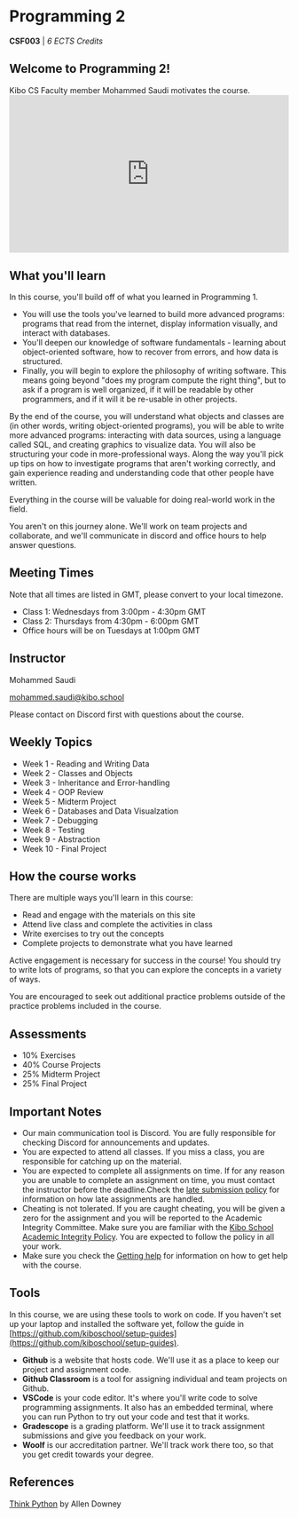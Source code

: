 # Programming 2

**CSF003** | _6 ECTS Credits_

## Welcome to Programming 2!

<aside>
Kibo CS Faculty member Mohammed Saudi motivates the course.
</aside>

<div style="position: relative; padding-bottom: 56.25%; height: 0;"><iframe src="https://www.youtube.com/embed/g1SV-Lhgix0?rel=0" title="YouTube video player" frameborder="0" allow="accelerometer; autoplay; clipboard-write; encrypted-media; gyroscope; picture-in-picture" allowfullscreen style="position: absolute; top: 0; left: 0; width: 100%; height: 100%;"></iframe></div>

## What you'll learn

In this course, you'll build off of what you learned in Programming 1.

- You will use the tools you've learned to build more advanced programs:
programs that read from the internet, display information visually, and
interact with databases.
- You'll deepen our knowledge of software fundamentals - learning about
object-oriented software, how to recover from errors, and how data
is structured.
- Finally, you will begin to explore the philosophy of writing software.
This means going beyond "does my program compute the right thing",
but to ask if a program is well organized, if it will be readable by
other programmers, and if it will it be re-usable in other projects.

By the end of the course, you will understand what objects and classes are
(in other words, writing object-oriented programs),
you will be able to write more advanced programs:
interacting with data sources, using a language called SQL,
and creating graphics to visualize data. You will
also be structuring your code in more-professional ways.
Along the way you'll pick up tips on how to investigate programs that aren't working correctly, and gain experience reading and understanding code that other people have written.

Everything in the course will be valuable for doing real-world work in the field.



You aren't on this journey alone. We'll work on team projects and collaborate, and we'll communicate in discord and office hours to help answer questions.

## Meeting Times

Note that all times are listed in GMT, please convert to your local timezone.

- Class 1: Wednesdays from 3:00pm - 4:30pm GMT
- Class 2: Thursdays from 4:30pm - 6:00pm GMT
- Office hours will be on Tuesdays at 1:00pm GMT

## Instructor

Mohammed Saudi

[mohammed.saudi@kibo.school](mailto:mohammed.saudi@kibo.school)

Please contact on Discord first with questions about the course.

## Weekly Topics

- Week 1 - Reading and Writing Data
- Week 2 - Classes and Objects
- Week 3 - Inheritance and Error-handling
- Week 4 - OOP Review
- Week 5 - Midterm Project
- Week 6 - Databases and Data Visualzation
- Week 7 - Debugging
- Week 8 - Testing
- Week 9 - Abstraction
- Week 10 - Final Project

## How the course works

There are multiple ways you'll learn in this course:

- Read and engage with the materials on this site
- Attend live class and complete the activities in class
- Write exercises to try out the concepts
- Complete projects to demonstrate what you have learned

Active engagement is necessary for success in the course! You should try to
write lots of programs, so that you can explore the concepts in a variety of
ways.

You are encouraged to seek out additional practice problems outside of the
practice problems included in the course.

## Assessments

- 10% Exercises
- 40% Course Projects
- 25% Midterm Project
- 25% Final Project

## Important Notes

- Our main communication tool is Discord. You are fully responsible for checking Discord for announcements and updates.
- You are expected to attend all classes. If you miss a class, you are responsible for catching up on the material.
- You are expected to complete all assignments on time. If for any reason you are unable to complete an assignment on time, you must contact the instructor before the deadline.Check the [late submission policy](lessons/course-projects.md#late-policy) for information on how late assignments are handled.
- Cheating is not tolerated. If you are caught cheating, you will be given a zero for the assignment and you will be reported to the Academic Integrity Committee. Make sure you are familiar with the [Kibo School Academic Integrity Policy](lessons/course-projects.html#academic-integrity). You are expected to follow the policy in all your work.
- Make sure you check the [Getting help](lessons/asking-for-help.md) for information on how to get help with the course.

## Tools

In this course, we are using these tools to work on code. If you haven't set up
your laptop and installed the software yet, follow the guide in
[https://github.com/kiboschool/setup-guides](https://github.com/kiboschool/setup-guides).

- **Github** is a website that hosts code. We'll use it as a place to keep our project and assignment code.
- **Github Classroom** is a tool for assigning individual and team projects on Github.
- **VSCode** is your code editor. It's where you'll write code to solve
  programming assignments. It also has an embedded terminal, where you can run
  Python to try out your code and test that it works.
- **Gradescope** is a grading platform. We'll use it to track assignment
  submissions and give you feedback on your work.
- **Woolf** is our accreditation partner. We'll track work there too, so that
  you get credit towards your degree.

## References

<a href="https://greenteapress.com/wp/think-python/" target="_blank">Think Python</a>
by Allen Downey
